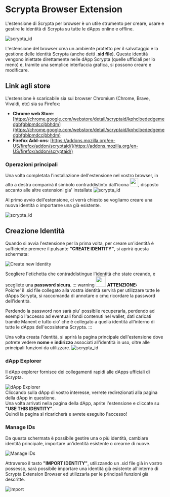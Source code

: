 # Scrypta Browser Extension

L'estensione di Scrypta per browser è un utile strumento per creare, usare e gestire le identità di Scrypta su tutte le dApps online e offline.

![scrypta_id](../.vuepress/public/assets/scryptaid/banner.png)

L'estensione del browser crea un ambiente protetto per il salvataggio e la gestione delle identità Scrypta (anche detti **.sid file**).
Queste identità vengono iniettate direttamente nelle dApp Scrypta (quelle ufficiali per lo meno) e, tramite una semplice interfaccia grafica, si possono creare e modificare.

## Link agli store

L'estensione è scaricabile sia sui browser Chromium (Chrome, Brave, Vivaldi, etc) sia su Firefox:
- **Chrome web Store**: [https://chrome.google.com/webstore/detail/scryptaid/kphclbededgemedgbfgblpmdccjbbhdm](https://chrome.google.com/webstore/detail/scryptaid/kphclbededgemedgbfgblpmdccjbbhdm)
- **Firefox Add-ons**: [https://addons.mozilla.org/en-US/firefox/addon/scryptaid/](https://addons.mozilla.org/en-US/firefox/addon/scryptaid/)

### Operazioni principali
Una volta completata l'installazione dell'estensione nel vostro browser, in alto a destra comparirà il simbolo contraddistinto dall'icona <img src=".././.vuepress/public/assets/scryptaid/icon256.png" width="26">, disposto accanto alle altre estensioni gia' installate ![scrypta_id](../.vuepress/public/assets/scryptaid/ext.png)


Al primo avvio dell'estensione, ci verrà chiesto se vogliamo creare una nuova identità o importarne una già esistente.

![scrypta_id](../.vuepress/public/assets/scryptaid/main.png)

## Creazione Identità

Quando si avvia l'estensione per la prima volta, per creare un'identità è sufficiente premere il pulsante **"CREATE IDENTITY"**, si aprirà questa schermata: 

![Create new Identity](../.vuepress/public/assets/scryptaid/create_id.png)

Scegliere l'etichetta che contraddistingue l'identità che state creando, e scegliete una **password sicura**.
::: warning <img src=".././.vuepress/public/assets/icons/warning.svg" width="32">
**ATTENZIONE:**<br>Poiche' il .sid file collegato alla vostra identità servirà per utilizzare tutte le dApps Scrypta, si raccomanda di annotare o cmq ricordare la password dell'identità.

Perdendo la password non sarà piu' possibile recuperarla, perdendo ad esempio l'accesso ad eventuali fondi contenuti nel wallet, dati caricati tramite Manent e tutto cio' che è collegato a quella identità all'interno di tutte le dApps dell'ecosistema Scrypta.
:::
<br>

Una volta creata l'dentità, si aprirà la pagina principale dell'estensione dove potrete vedere **nome** e **indirizzo** associati all'identità in uso, oltre alle principali funzioni da utilizzare.
![scrypta_id](../.vuepress/public/assets/scryptaid/id_screen.png)

### dApp Explorer
Il dApp explorer fornisce dei collegamenti rapidi alle dApps ufficiali di Scrypta.

![dApp Explorer](../.vuepress/public/assets/scryptaid/dapps_explorer.png)<br>
Cliccando sulla dApp di vostro interesse, verrete redirezionati alla pagina della dApp in questione.<br>
Una volta arrivati nella pagina della dApp, aprite l'estensione e cliccate su **"USE THIS IDENTITY"**.
<br>Quindi la pagina si ricaricherà e avrete eseguito l'accesso!

### Manage IDs

Da questa schermata è possibile gestire una o più identità, cambiare identità principale, importare un'identità esistente o crearne di nuove. 

![Manage IDs](https://cdn.discordapp.com/attachments/550093442722562068/637218092715606057/unknown.png)

Attraverso il tasto **"IMPORT IDENTITY"**, utilizzando un .sid file già in vostro possesso, sarà possibile importare una identità già esistente all'interno di Scrypta Extension Browser ed utilizzarla per le principali funzioni già descritte.

![import](../.vuepress/public/assets/scryptaid/import.png)
